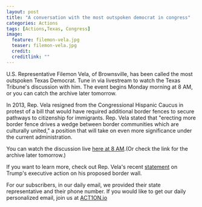 ```yaml
---
layout: post
title: "A conversation with the most outspoken democrat in congress"
categories: Actions
tags: [Actions,Texas, Congress]
image:
  feature: filemon-vela.jpg
  teaser: filemon-vela.jpg
  credit:
  creditlink: ""
---
```



U.S. Representative Filemon Vela, of Brownsville, has been called the most outspoken Texas Democrat. Tune in via livestream to watch the Texas Tribune's discussion with him. The event begins Monday morning at 8 AM, or you can catch the archive later tomorrow.


In 2013, Rep. Vela resigned from the Congressional Hispanic Caucus in protest of a bill that would have required additional border fences to secure pathways to citizenship for immigrants. Rep. Vela stated that "erecting more border fence drives a wedge between border communities which are culturally united," a position that will take on even more significance under the current administration.

You can watch the discussion live [here at 8 AM]( https://www.texastribune.org/events/2017/02/13/a-conversation-with-us-rep-filemon-vela/).(Or check the link for the archive later tomorrow.)

If you want to learn more, check out Rep. Vela's recent [statement](https://vela.house.gov/media-center/press-releases/press-release-congressmen-filemon-vela-and-vicente-gonzalez-issue) on Trump's executive action on his proposed border wall. 

For our subscribers, in our daily email, we provided their state representative and their phone number. If you would like to get our daily personalized email, join us at [ACT1ON.io](http://ACT1ON.io)
